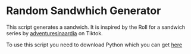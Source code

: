 Random Sandwhich Generator
==========================

This script generates a sandwich. It is inspired by the Roll for a sandwich series by [adventuresinaardia](https://www.tiktok.com/@adventuresinaardia) on Tiktok.

To use this script you need to download Python which you can get [here](https://www.python.org/)
